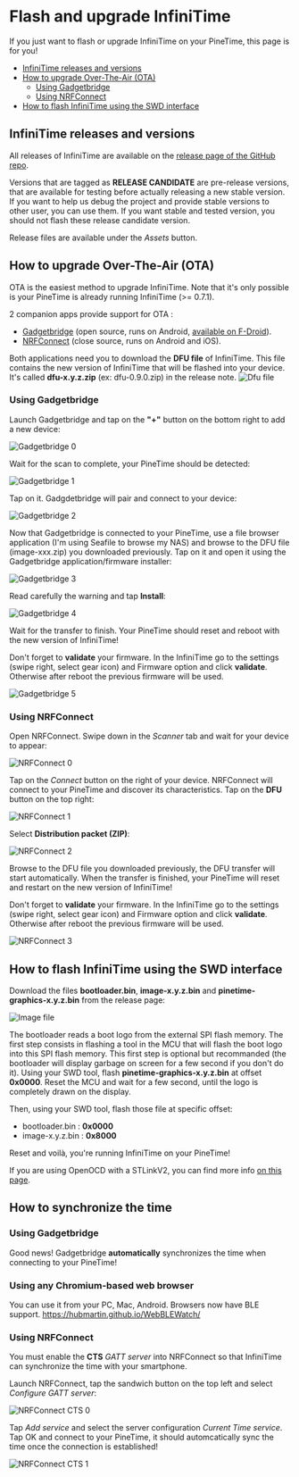 # Flash and upgrade InfiniTime
If you just want to flash or upgrade InfiniTime on your PineTime, this page is for you!

- [InfiniTime releases and versions](#infinitime-releases-and-versions)
- [How to upgrade Over-The-Air (OTA)](#how-to-upgrade-over-the-air-ota)
    - [Using Gadgetbridge](#using-gadgetbridge)
    - [Using NRFConnect](#Using-nrfconnect)
- [How to flash InfiniTime using the SWD interface](#how-to-flash-infinitime-using-the-swd-interface)

## InfiniTime releases and versions
All releases of InfiniTime are available on the [release page of the GitHub repo](https://github.com/JF002/InfiniTime/releases).

Versions that are tagged as **RELEASE CANDIDATE** are pre-release versions, that are available for testing before actually releasing a new stable version. If you want to help us debug the project and provide stable versions to other user, you can use them. If you want stable and tested version, you should not flash these release candidate version.

Release files are available under the *Assets* button.

## How to upgrade Over-The-Air (OTA)
OTA is the easiest method to upgrade InfiniTime. Note that it's only possible is your PineTime is already running InfiniTime (>= 0.7.1).

2 companion apps provide support for OTA : 
 - [Gadgetbridge](https://gadgetbridge.org/) (open source, runs on Android, [available on F-Droid](https://f-droid.org/packages/nodomain.freeyourgadget.gadgetbridge/)). 
 - [NRFConnect](https://www.nordicsemi.com/Software-and-tools/Development-Tools/nRF-Connect-for-mobile) (close source, runs on Android and iOS).
 
Both applications need you to download the **DFU file** of InfiniTime. This file contains the new version of InfiniTime that will be flashed into your device. It's called **dfu-x.y.z.zip** (ex: dfu-0.9.0.zip) in the release note.
![Dfu file](dfuFile.png )

### Using Gadgetbridge
Launch Gadgetbridge and tap on the **"+"** button on the bottom right to add a new device:

![Gadgetbridge 0](gadgetbridge0.jpg)

Wait for the scan to complete, your PineTime should be detected:

![Gadgetbridge 1](gadgetbridge1.jpg)

Tap on it. Gadgdetbridge will pair and connect to your device:

![Gadgetbridge 2](gadgetbridge2.jpg)

Now that Gadgetbridge is connected to your PineTime, use a file browser application (I'm using Seafile to browse my NAS) and browse to the DFU file (image-xxx.zip) you downloaded previously. Tap on it and open it using the Gadgetbridge application/firmware installer:

![Gadgetbridge 3](gadgetbridge3.jpg)

Read carefully the warning and tap **Install**:

![Gadgetbridge 4](gadgetbridge4.jpg)

Wait for the transfer to finish. Your PineTime should reset and reboot with the new version of InfiniTime!

Don't forget to **validate** your firmware. In the InfiniTime go to the settings (swipe right, select gear icon) and Firmware option and click **validate**. Otherwise after reboot the previous firmware will be used.

![Gadgetbridge 5](gadgetbridge5.jpg)

### Using NRFConnect
Open NRFConnect. Swipe down in the *Scanner* tab and wait for your device to appear:

![NRFConnect 0](nrfconnect0.jpg)

Tap on the *Connect* button on the right of your device. NRFConnect will connect to your PineTime and discover its characteristics. Tap on the **DFU** button on the top right:

![NRFConnect 1](nrfconnect1.jpg)

Select **Distribution packet (ZIP)**:

![NRFConnect 2](nrfconnect2.jpg)

Browse to the DFU file you downloaded previously, the DFU transfer will start automatically. When the transfer is finished, your PineTime will reset and restart on the new version of InfiniTime!

Don't forget to **validate** your firmware. In the InfiniTime go to the settings (swipe right, select gear icon) and Firmware option and click **validate**. Otherwise after reboot the previous firmware will be used.

![NRFConnect 3](nrfconnect3.jpg)

## How to flash InfiniTime using the SWD interface
Download the files **bootloader.bin**, **image-x.y.z.bin** and **pinetime-graphics-x.y.z.bin** from the release page:

![Image file](imageFile.png )

The bootloader reads a boot logo from the external SPI flash memory. The first step consists in flashing a tool in the MCU that will flash the boot logo into this SPI flash memory. This first step is optional but recommanded (the bootloader will display garbage on screen for a few second if you don't do it).
Using your SWD tool, flash **pinetime-graphics-x.y.z.bin** at offset **0x0000**. Reset the MCU and wait for a few second, until the logo is completely drawn on the display.

Then, using your SWD tool, flash those file at specific offset:

 - bootloader.bin : **0x0000**
 - image-x.y.z.bin : **0x8000**

Reset and voilà, you're running InfiniTime on your PineTime!
 
If you are using OpenOCD with a STLinkV2, you can find more info [on this page](../openOCD.md).

## How to synchronize the time

### Using Gadgetbridge
Good news! Gadgetbridge **automatically** synchronizes the time when connecting to your PineTime!

### Using any Chromium-based web browser
You can use it from your PC, Mac, Android. Browsers now have BLE support.
https://hubmartin.github.io/WebBLEWatch/

### Using NRFConnect
You must enable the **CTS** *GATT server* into NRFConnect so that InfiniTime can synchronize the time with your smartphone.

Launch NRFConnect, tap the sandwich button on the top left and select *Configure GATT server*:

![NRFConnect CTS 0](nrfconnectcts0.jpg)


Tap *Add service* and select the server configuration *Current Time service*. Tap OK and connect to your PineTime, it should automcatically sync the time once the connection is established!

![NRFConnect CTS 1](nrfconnectcts1.jpg)
